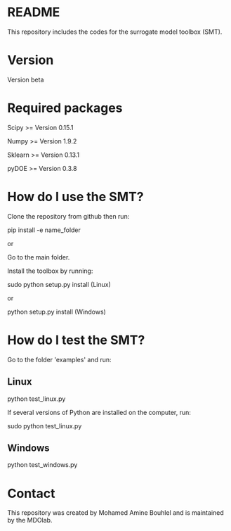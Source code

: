 # README
This repository includes the codes for the surrogate model toolbox (SMT).

# Version
Version beta

# Required packages
Scipy    >= Version 0.15.1

Numpy    >= Version 1.9.2

Sklearn  >= Version 0.13.1

pyDOE >= Version 0.3.8

# How do I use the SMT?
Clone the repository from github then run:

pip install -e name_folder

or

Go to the main folder.

Install the toolbox by running:

sudo python setup.py install        (Linux)

or

python setup.py install             (Windows)

# How do I test the SMT?

Go to the folder 'examples' and run:

## Linux
python test_linux.py

If several versions of Python are installed on the computer, run:

sudo python test_linux.py

## Windows
python test_windows.py

# Contact
This repository was created by Mohamed Amine Bouhlel and is maintained by the MDOlab.

